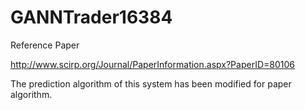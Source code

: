 # GANNTrader16384

Reference Paper

http://www.scirp.org/Journal/PaperInformation.aspx?PaperID=80106

The prediction algorithm of this system has been modified for paper algorithm.
